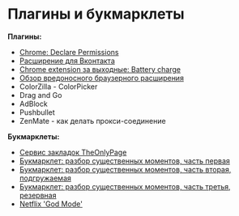 Плагины и букмарклеты
==

**Плагины:**

- [Chrome: Declare Permissions](https://developer.chrome.com/extensions/declare_permissions)
- [Расширение для Вконтакта](https://github.com/vpavlenko/vk-chrome-extensions)
- [Chrome extension за выходные: Battery charge](http://habrahabr.ru/post/208644/)
- [Обзор вредоносного браузерного расширения](http://habrahabr.ru/post/255801/)
- ColorZilla - ColorPicker
- Drag and Go
- AdBlock
- Pushbullet
- ZenMate - как делать прокси-соединение

**Букмарклеты:**
- [Сервис закладок TheOnlyPage](http://www.theonlypage.com/)
- [Букмарклет: разбор существенных моментов, часть первая](http://m.habrahabr.ru/company/theonlypage/blog/234427/)
- [Букмарклет: разбор существенных моментов, часть вторая, подгружаемая](http://m.habrahabr.ru/company/theonlypage/blog/236315/)
- [Букмарклет: разбор существенных моментов, часть третья, резервная](http://m.habrahabr.ru/company/theonlypage/blog/236741/)
- [Netflix 'God Mode'](http://bgr.com/2015/03/19/netflix-movies-god-mode-tweak/)
